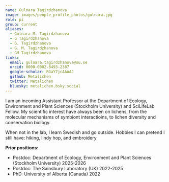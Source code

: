 ```yaml
---
name: Gulnara Tagirdzhanova
image: images/people_profile_photos/gulnara.jpg
role: pi
group: current
aliases:
  - Gulnara M. Tagirdzhanova
  - G Tagirdzhanova
  - G. Tagirdzhanova
  - G. M. Tagirdzhanova
  - GM Tagirdzhanova
links:
  email: gulnara.tagirdzhanova@su.se
  orcid: 0000-0002-8493-2387
  google-scholar: RGaY7jcAAAAJ
  github: Metalichen
  twitter: Metalichen
  bluesky: metalichen.bsky.social
---
```


I am an incoming Assistant Professor at the Department of Ecology, Environment and Plant Sciences (Stockholm University) and SciLifeLab Fellow. My scientific interest have always been on lichens, from the molecular mechanisms of symbiont interactioins, to lichen diversity and conservation biology. 

When not in the lab, I learn Swedish and go outside. Hobbies I can pretend I still have: hiking, lindy hop, and embroidery

 **Prior positions:**
 
* Postdoc: Department of Ecology, Environment and Plant Sciences (Stockholm University) 2025-2026
* Postdoc: The Sainsbury Laboratory (UK) 2022-2025
* PhD: University of Alberta (Canada) 2022
